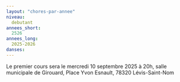 ```yaml
---
layout: "chores-par-annee"
niveau:
  debutant
annees_short:
  2526
annees_long:
  2025-2026
danses:
---
```


Le premier cours sera le mercredi 10 septembre 2025 à 20h, salle
municipale de Girouard, Place Yvon Esnault, 78320 Lévis-Saint-Nom
